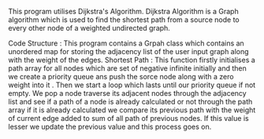 This program utilises Dijkstra's Algorithm. Dijkstra Algorithm is a Graph algorithm which is used to find the shortest path from a source node to every other node of a weighted undirected graph.

Code Structure : This program contains a Grpah class which contains an unordered map for storing the adjacency list of the user input graph along with the weight of the edges.
Shortest Path : This function firstly initialises a path array for all nodes which are set of negative infinite initially and then we create a priority queue ans push the sorce node along with a zero weight into it .
Then we start a loop which lasts until our priority queue if not empty.
We pop a node traverse its adjacent nodes through the adjacency list and see if a path of a node is already calculated or not through the path array if it is already calculated we compare its previous path with the weight of current edge added to sum of all path of previous nodes.
If this value is lesser we update the previous value and this process goes on.

